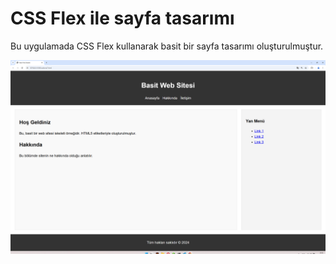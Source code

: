 <h1>CSS Flex ile sayfa tasarımı</h1>
<p>Bu uygulamada CSS Flex kullanarak basit bir sayfa tasarımı oluşturulmuştur.</p>
<img src="ss.png" alt="CSS flex sayfa tasarımı">
